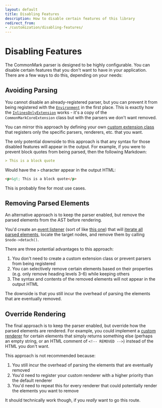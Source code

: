 ```yaml
---
layout: default
title: Disabling Features
description: How to disable certain features of this library
redirect_from:
- /customization/disabling-features/
---
```


# Disabling Features

The CommonMark parser is designed to be highly configurable.  You can disable certain features that you don't want to have in your application.  There are a few ways to do this, depending on your needs:

## Avoiding Parsing

You cannot disable an already-registered parser, but you can prevent it from being registered with
the [`Environment`](/2.7/customization/environment/) in the first place.  This is exactly how the
[`InlinesOnlyExtension`](/2.7/extensions/inlines-only/) works - it's a copy of the `CommonMarkCoreExtension` class but
with the parsers we don't want removed.

You can mirror this approach by defining your own [custom extension class](/2.7/customization/extensions/) that registers
only the specific parsers, renderers, etc. that you want.

The only potential downside to this approach is that any syntax for those disabled features will appear in the output.
For example, if you were to prevent block quotes from being parsed, then the following Markdown:

```markdown
> This is a block quote
```

Would have the `>` character appear in the output HTML:

```html
<p>&gt; This is a block quote</p>
```

This is probably fine for most use cases.

## Removing Parsed Elements

An alternative approach is to keep the parser enabled, but remove the parsed elements from the AST before rendering.

You'd create an [event listener](/2.7/customization/event-dispatcher/#registering-listeners)
(sort of like [this one](/2.7/customization/event-dispatcher/#example)) that will
[iterate all parsed elements](/2.7/customization/abstract-syntax-tree/), locate the target nodes, and remove them
by calling `$node->detach()`.

There are three potential advantages to this approach:

1. You don't need to create a custom extension class or prevent parsers from being registered
2. You can selectively remove certain elements based on their properties (e.g. only remove heading levels 3-6) while keeping others
3. The syntax and contents of the removed elements will not appear in the output HTML

The downside is that you still incur the overhead of parsing the elements that are eventually removed.

## Override Rendering

The final approach is to keep the parser enabled, but override how the parsed elements are rendered.  For example,
you could implement a [custom renderer](/2.7/customization/rendering/) for certain elements that simply returns
something else (perhaps an empty string, or an HTML comment of `<!-- REMOVED -->`) instead of the HTML you don't want.

This approach is not recommended because:

1. You still incur the overhead of parsing the elements that are eventually removed
2. You'd need to register your custom renderer with a higher priority than the default renderer
3. You'd need to repeat this for every renderer that could potentially render the elements you want to remove

It should technically work though, if you _really_ want to go this route.

